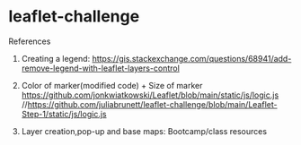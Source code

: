 # leaflet-challenge

References
1. Creating a legend:
https://gis.stackexchange.com/questions/68941/add-remove-legend-with-leaflet-layers-control

2. Color of marker(modified code) + Size of marker 
https://github.com/jonkwiatkowski/Leaflet/blob/main/static/js/logic.js
//https://github.com/juliabrunett/leaflet-challenge/blob/main/Leaflet-Step-1/static/js/logic.js

3. Layer creation,pop-up and base maps:
Bootcamp/class resources